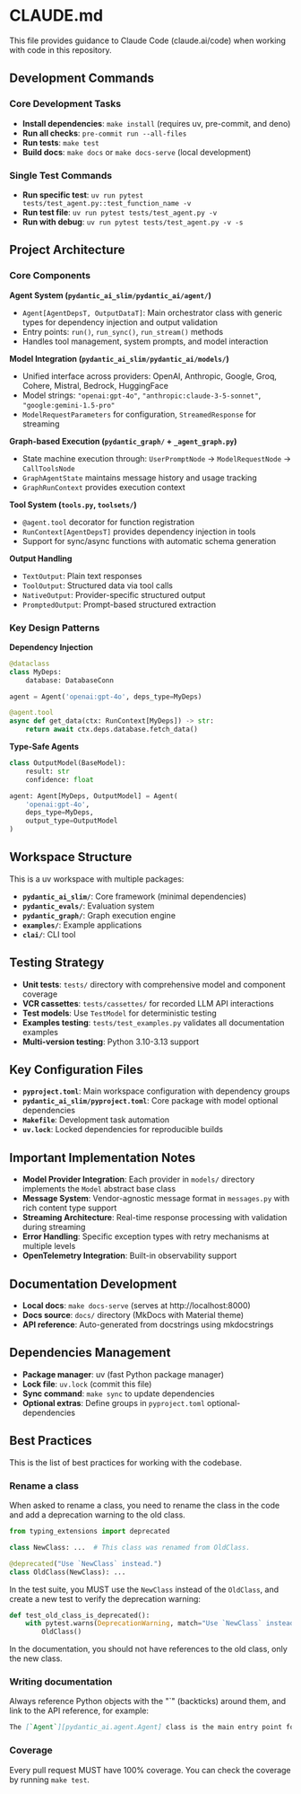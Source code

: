 # CLAUDE.md

This file provides guidance to Claude Code (claude.ai/code) when working with code in this repository.

## Development Commands

### Core Development Tasks

- **Install dependencies**: `make install` (requires uv, pre-commit, and deno)
- **Run all checks**: `pre-commit run --all-files`
- **Run tests**: `make test`
- **Build docs**: `make docs` or `make docs-serve` (local development)

### Single Test Commands

- **Run specific test**: `uv run pytest tests/test_agent.py::test_function_name -v`
- **Run test file**: `uv run pytest tests/test_agent.py -v`
- **Run with debug**: `uv run pytest tests/test_agent.py -v -s`

## Project Architecture

### Core Components

**Agent System (`pydantic_ai_slim/pydantic_ai/agent/`)**
- `Agent[AgentDepsT, OutputDataT]`: Main orchestrator class with generic types for dependency injection and output validation
- Entry points: `run()`, `run_sync()`, `run_stream()` methods
- Handles tool management, system prompts, and model interaction

**Model Integration (`pydantic_ai_slim/pydantic_ai/models/`)**
- Unified interface across providers: OpenAI, Anthropic, Google, Groq, Cohere, Mistral, Bedrock, HuggingFace
- Model strings: `"openai:gpt-4o"`, `"anthropic:claude-3-5-sonnet"`, `"google:gemini-1.5-pro"`
- `ModelRequestParameters` for configuration, `StreamedResponse` for streaming

**Graph-based Execution (`pydantic_graph/` + `_agent_graph.py`)**
- State machine execution through: `UserPromptNode` → `ModelRequestNode` → `CallToolsNode`
- `GraphAgentState` maintains message history and usage tracking
- `GraphRunContext` provides execution context

**Tool System (`tools.py`, `toolsets/`)**
- `@agent.tool` decorator for function registration
- `RunContext[AgentDepsT]` provides dependency injection in tools
- Support for sync/async functions with automatic schema generation

**Output Handling**
- `TextOutput`: Plain text responses
- `ToolOutput`: Structured data via tool calls
- `NativeOutput`: Provider-specific structured output
- `PromptedOutput`: Prompt-based structured extraction

### Key Design Patterns

**Dependency Injection**
```python
@dataclass
class MyDeps:
    database: DatabaseConn

agent = Agent('openai:gpt-4o', deps_type=MyDeps)

@agent.tool
async def get_data(ctx: RunContext[MyDeps]) -> str:
    return await ctx.deps.database.fetch_data()
```

**Type-Safe Agents**
```python
class OutputModel(BaseModel):
    result: str
    confidence: float

agent: Agent[MyDeps, OutputModel] = Agent(
    'openai:gpt-4o',
    deps_type=MyDeps,
    output_type=OutputModel
)
```

## Workspace Structure

This is a uv workspace with multiple packages:
- **`pydantic_ai_slim/`**: Core framework (minimal dependencies)
- **`pydantic_evals/`**: Evaluation system
- **`pydantic_graph/`**: Graph execution engine
- **`examples/`**: Example applications
- **`clai/`**: CLI tool

## Testing Strategy

- **Unit tests**: `tests/` directory with comprehensive model and component coverage
- **VCR cassettes**: `tests/cassettes/` for recorded LLM API interactions
- **Test models**: Use `TestModel` for deterministic testing
- **Examples testing**: `tests/test_examples.py` validates all documentation examples
- **Multi-version testing**: Python 3.10-3.13 support

## Key Configuration Files

- **`pyproject.toml`**: Main workspace configuration with dependency groups
- **`pydantic_ai_slim/pyproject.toml`**: Core package with model optional dependencies
- **`Makefile`**: Development task automation
- **`uv.lock`**: Locked dependencies for reproducible builds

## Important Implementation Notes

- **Model Provider Integration**: Each provider in `models/` directory implements the `Model` abstract base class
- **Message System**: Vendor-agnostic message format in `messages.py` with rich content type support
- **Streaming Architecture**: Real-time response processing with validation during streaming
- **Error Handling**: Specific exception types with retry mechanisms at multiple levels
- **OpenTelemetry Integration**: Built-in observability support

## Documentation Development

- **Local docs**: `make docs-serve` (serves at http://localhost:8000)
- **Docs source**: `docs/` directory (MkDocs with Material theme)
- **API reference**: Auto-generated from docstrings using mkdocstrings

## Dependencies Management

- **Package manager**: uv (fast Python package manager)
- **Lock file**: `uv.lock` (commit this file)
- **Sync command**: `make sync` to update dependencies
- **Optional extras**: Define groups in `pyproject.toml` optional-dependencies

## Best Practices

This is the list of best practices for working with the codebase.

### Rename a class

When asked to rename a class, you need to rename the class in the code and add a deprecation warning to the old class.

```python
from typing_extensions import deprecated

class NewClass: ...  # This class was renamed from OldClass.

@deprecated("Use `NewClass` instead.")
class OldClass(NewClass): ...
```

In the test suite, you MUST use the `NewClass` instead of the `OldClass`, and create a new test to verify the
deprecation warning:

```python
def test_old_class_is_deprecated():
    with pytest.warns(DeprecationWarning, match="Use `NewClass` instead."):
        OldClass()
```

In the documentation, you should not have references to the old class, only the new class.

### Writing documentation

Always reference Python objects with the "`" (backticks) around them, and link to the API reference, for example:

```markdown
The [`Agent`][pydantic_ai.agent.Agent] class is the main entry point for creating and running agents.
```

### Coverage

Every pull request MUST have 100% coverage. You can check the coverage by running `make test`.
